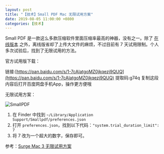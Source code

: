 ```yaml
---
layout: post
title: "【技术】Small PDF Mac 无限试用方案"
date: 2019-08-05 11:00:00 +0800
categories: [技术]
---
```


Small PDF 是一款这么多款压缩软件里面压缩率最高的神器，没有之一。除了 [在线版本](https://smallpdf.com/compress-pdf) 之外，离线版省却了上传大文件的麻烦，不过目前有 7 天试用限制。个人多次试验后，找到了无限试用的方法。

官方试用版下载：

链接:[https://pan.baidu.com/s/1-7cAlatgoMZ0jkqezj9QUQ](https://pan.baidu.com/s/1-7cAlatgoMZ0jkqezj9QUQ) 提取码:g74q 复制这段内容后打开百度网盘手机App，操作更方便哦

无限试用方案：

![SmallPDF](./../../../../static/img/public/smallpdf.jpg)

1. 在 Finder 中找到 `~/Library/Application Support/Smallpdf/preferences.json`
2. 打开 `preferences.json`，找到以下代码：`"system.trial_duration_limit": 7`
3. 将 7 改为一个超大的数字，保存即可。

参考：[Surge Mac 3 无限试用方案](https://blog.cat73.org/20190528/2019052801.surge3-crack/)